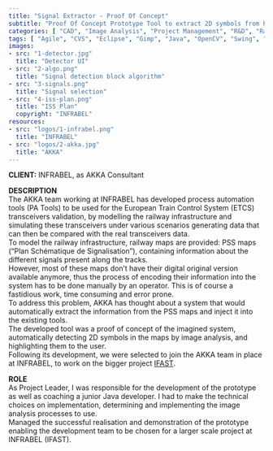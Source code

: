 ```yaml
---
title: "Signal Extractor - Proof Of Concept"
subtitle: "Proof Of Concept Prototype Tool to extract 2D symbols from PSS Railway Plans"
categories: [ "CAD", "Image Analysis", "Project Management", "R&D", "Railway", "Team Management" ]
tags: [ "Agile", "CVS", "Eclipse", "Gimp", "Java", "OpenCV", "Swing", "Windows" ]
images:
- src: "1-detector.jpg"
  title: "Detector UI"
- src: "2-algo.png"
  title: "Signal detection block algorithm"
- src: "3-signals.png"
  title: "Signal selection"
- src: "4-iss-plan.png"
  title: "ISS Plan"
  copyright: "INFRABEL"
resources:
- src: "logos/1-infrabel.png"
  title: "INFRABEL"
- src: "logos/2-akka.jpg"
  title: "AKKA"
---
```


<b>CLIENT:</b> INFRABEL, as AKKA Consultant<br>

<b>DESCRIPTION</b><br>
The AKKA team working at INFRABEL has developed process automation tools (PA Tools) to be used for the European Train Control System (ETCS) transceivers validation, by modelling the railway infrastructure and simulating these transceivers under various scenarios generating data that can then be compared with the real transceivers data.<br>
To model the railway infrastructure, railway maps are provided: PSS maps (“Plan Schématique de Signalisation”), containing information about the different signals present along the tracks.<br>
However, most of these maps don’t have their digital original version available anymore, thus the process of encoding their information into the system has to be done manually by an operator. This is of course a fastidious work, time consuming and error prone.<br>
To address this problem, AKKA has thought about a system that would automatically extract the information from the PSS maps and inject it into the existing tools.<br>
The developed tool was a proof of concept of the imagined system, automatically detecting 2D symbols in the maps by image analysis, and highlighting them to the user.<br>
Following its development, we were selected to join the AKKA team in place at INFRABEL, to work on the bigger project [IFAST](/pro/infrabel/ifast).<br>

<b>ROLE</b><br>
As Project Leader, I was responsible for the development of the prototype as well as coaching a junior Java developer. I had to make the technical choices on implementation, determining and implementing the image analysis processes to use.<br>
Managed the successful realisation and demonstration of the prototype enabling the development team to be chosen for a larger scale project at INFRABEL (IFAST).<br>
